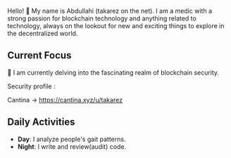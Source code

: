 Hello! 👋 My name is Abdullahi (takarez on the net). I am a medic with a strong passion for blockchain technology and anything related to technology, always on the lookout for new and exciting things to explore in the decentralized world.

## Current Focus

🔐 I am currently delving into the fascinating realm of blockchain security.

Security profile :

Cantina -> https://cantina.xyz/u/takarez



## Daily Activities

- **Day**: I analyze people's gait patterns.
- **Night**: I write and review(audit) code.
